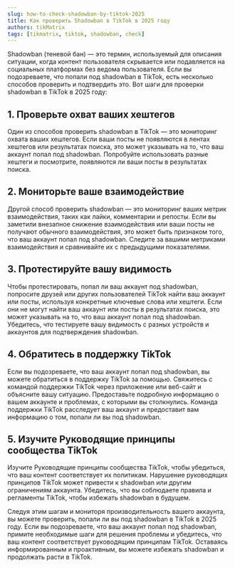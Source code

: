```yaml
---
slug: how-to-check-shadowban-by-tiktok-2025
title: Как проверить Shadowban в TikTok в 2025 году
authors: tikMatrix
tags: [tikmatrix, tiktok, shadowban, check]
---
```


Shadowban (теневой бан) — это термин, используемый для описания ситуации, когда контент пользователя скрывается или подавляется на социальных платформах без ведома пользователя. Если вы подозреваете, что попали под shadowban в TikTok, есть несколько способов проверить и подтвердить это. Вот шаги для проверки shadowban в TikTok в 2025 году:

<!--truncate-->

## 1. Проверьте охват ваших хештегов

Один из способов проверить shadowban в TikTok — это мониторинг охвата ваших хештегов. Если ваши посты не появляются в лентах хештегов или результатах поиска, это может указывать на то, что ваш аккаунт попал под shadowban. Попробуйте использовать разные хештеги и посмотрите, появляются ли ваши посты в результатах поиска.

## 2. Мониторьте ваше взаимодействие

Другой способ проверить shadowban — это мониторинг ваших метрик взаимодействия, таких как лайки, комментарии и репосты. Если вы заметили внезапное снижение взаимодействия или ваши посты не получают обычного взаимодействия, это может быть признаком того, что ваш аккаунт попал под shadowban. Следите за вашими метриками взаимодействия и сравнивайте их с предыдущими показателями.

## 3. Протестируйте вашу видимость

Чтобы протестировать, попал ли ваш аккаунт под shadowban, попросите друзей или других пользователей TikTok найти ваш аккаунт или посты, используя конкретные ключевые слова или хештеги. Если они не могут найти ваш аккаунт или посты в результатах поиска, это может указывать на то, что ваш аккаунт попал под shadowban. Убедитесь, что тестируете вашу видимость с разных устройств и аккаунтов для подтверждения shadowban.

## 4. Обратитесь в поддержку TikTok

Если вы подозреваете, что ваш аккаунт попал под shadowban, вы можете обратиться в поддержку TikTok за помощью. Свяжитесь с командой поддержки TikTok через приложение или веб-сайт и объясните вашу ситуацию. Предоставьте подробную информацию о вашем аккаунте и проблемах, с которыми вы столкнулись. Команда поддержки TikTok расследует ваш аккаунт и предоставит вам информацию о том, попали ли вы под shadowban.

## 5. Изучите Руководящие принципы сообщества TikTok

Изучите Руководящие принципы сообщества TikTok, чтобы убедиться, что ваш контент соответствует их политикам. Нарушение руководящих принципов TikTok может привести к shadowban или другим ограничениям аккаунта. Убедитесь, что вы соблюдаете правила и регламенты TikTok, чтобы избежать shadowban в будущем.

Следуя этим шагам и мониторя производительность вашего аккаунта, вы можете проверить, попали ли вы под shadowban в TikTok в 2025 году. Если вы подозреваете, что ваш аккаунт попал под shadowban, примите необходимые шаги для решения проблемы и убедитесь, что ваш контент соответствует руководящим принципам TikTok. Оставаясь информированным и проактивным, вы можете избежать shadowban и продолжать расти в TikTok.
